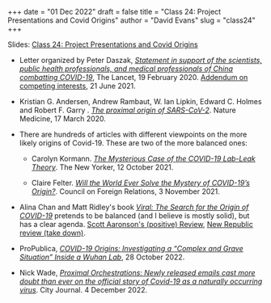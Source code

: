 +++
date = "01 Dec 2022"
draft = false
title = "Class 24: Project Presentations and Covid Origins"
author = "David Evans"
slug = "class24"
+++

Slides: [Class 24: Project Presentations and Covid Origins](https://www.dropbox.com/s/zimy65f2i28e6vv/csbio-class24.pdf?dl=0)

- Letter organized by Peter Daszak, [_Statement in support of the scientists, public health professionals, and medical professionals of China combatting COVID-19_](https://www.thelancet.com/journals/lancet/article/PIIS0140-6736(20)30418-9/fulltext), The Lancet, 19 February 2020. [Addendum on competing interests](https://www.thelancet.com/journals/lancet/article/PIIS0140-6736(21)01377-5/fulltext), 21 June 2021.

- Kristian G. Andersen, Andrew Rambaut, W. Ian Lipkin, Edward C. Holmes and Robert F. Garry . [_The proximal origin of SARS-CoV-2_](https://www.nature.com/articles/s41591-020-0820-9). Nature Medicine, 17 March 2020. 

- There are hundreds of articles with different viewpoints on the more likely origins of Covid-19. These are two of the more balanced ones:

  - Carolyn Kormann. [_The Mysterious Case of the COVID-19 Lab-Leak Theory_](https://www.newyorker.com/science/elements/the-mysterious-case-of-the-covid-19-lab-leak-theory). The New Yorker, 12 October 2021.
  
  - Claire Felter. [_Will the World Ever Solve the Mystery of COVID-19’s Origin?_](https://www.cfr.org/backgrounder/will-world-ever-solve-mystery-covid-19s-origin#chapter-title-0-5). Council on Foreign Relations, 3 November 2021.

- Alina Chan and Matt Ridley's book [_Viral: The Search for the Origin of COVID-19_](https://www.amazon.com/Viral-Search-COVID-19-Matt-Ridley/dp/006313912X) pretends to be balanced (and I believe is mostly solid), but has a clear agenda. [Scott Aaronson's (positive) Review](https://scottaaronson.blog/?p=6183), [New Republic review (take down)](https://newrepublic.com/article/164688/viral-lab-leak-theory-covid-19).

- ProPublica, [_COVID-19 Origins: Investigating a “Complex and Grave Situation” Inside a Wuhan Lab_](https://www.propublica.org/article/senate-report-covid-19-origin-wuhan-lab), 28 October 2022.

- Nick Wade, [_Proximal Orchestrations: Newly released emails cast more doubt than ever on the official story of Covid-19 as a naturally occurring virus_](https://www.city-journal.org/emails-cast-more-doubt-on-the-official-covid-story). City Journal. 4 December 2022.